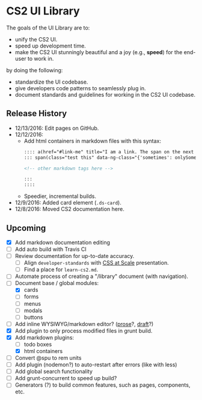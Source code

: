 # CS2 UI Library

The goals of the UI Library are to:

- unify the CS2 UI.
- speed up development time.
- make the CS2 UI stunningly beautiful and a joy (e.g., **speed**) for the end-user to work in.

by doing the following:

- standardize the UI codebase.
- give developers code patterns to seamlessly plug in.
- document standards and guidelines for working in the CS2 UI codebase.

## Release History

- 12/13/2016: Edit pages on GitHub.
- 12/12/2016:
    - Add html containers in markdown files with this syntax:
        ```md
        :::: a(href="#link-me" title="I am a link. The span on the next line gets nested.")
        ::: span(class="test this" data-ng-class="{'sometimes': onlySometimes()}")

        <!-- other markdown tags here -->

        :::
        ::::
        ```
    - Speedier, incremental builds.
- 12/9/2016: Added card element (`.ds-card`).
- 12/8/2016: Moved CS2 documentation here.

## Upcoming

- [x] Add markdown documentation editing
- [ ] Add auto build with Travis CI
- [ ] Review documentation for up-to-date accuracy.
    - [ ] Align `developer-standards` with [CSS at Scale](https://docs.google.com/a/virtuosobranding.com/presentation/d/1HFf8cDV6W4iIvL3PjPrOKO0On8NwIReO0lNnpfTiJ-I/edit) presentation.
    - [ ] Find a place for `learn-cs2.md`.
- [ ] Automate process of creating a "/library" document (with navigation).
- [ ] Document base / global modules:
    - [x] cards
    - [ ] forms
    - [ ] menus
    - [ ] modals
    - [ ] buttons
- [ ] Add inline WYSIWYG/markdown editor? ([prose](https://prose.io/)?, [draft](https://draftin.com/)?)
- [x] Add plugin to only process modified files in grunt build.
- [x] Add markdown plugins:
    - [ ] todo boxes
    - [x] html containers
- [ ] Convert @spu to rem units
- [ ] Add plugin (nodemon?) to auto-restart after errors (like with less)
- [ ] Add global search functionality
- [ ] Add grunt-concurrent to speed up build?
- [ ] Generators (?) to build common features, such as pages, components, etc.